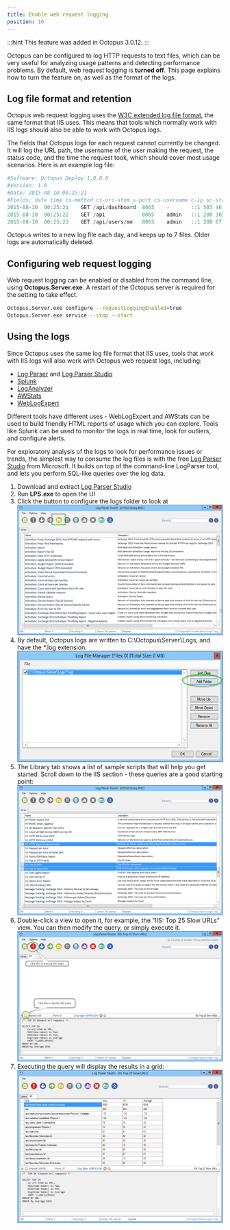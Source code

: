```yaml
---
title: Enable web request logging
position: 16
---
```



:::hint
This feature was added in Octopus 3.0.12.
:::


Octopus can be configured to log HTTP requests to text files, which can be very useful for analyzing usage patterns and detecting performance problems. By default, web request logging is **turned off**. This page explains how to turn the feature on, as well as the format of the logs.

## Log file format and retention


Octopus web request logging uses the [W3C extended log file format](http://www.loganalyzer.net/log-analyzer/w3c-extended.html), the same format that IIS uses. This means that tools which normally work with IIS logs should also be able to work with Octopus logs.


The fields that Octopus logs for each request cannot currently be changed. It will log the URL path, the username of the user making the request, the status code, and the time the request took, which should cover most usage scenarios. Here is an example log file:

```powershell
#Software: Octopus Deploy 1.0.0.0
#Version: 1.0
#Date: 2015-08-10 00:25:21
#Fields: date time cs-method cs-uri-stem s-port cs-username c-ip sc-status time-taken
2015-08-10	00:25:21	GET	/api/dashboard	8065	-		::1	503	46
2015-08-10	00:25:22	GET	/api			8065	admin	::1	200	365
2015-08-10	00:25:23	GET	/api/users/me	8065	admin	::1	200	67
```


Octopus writes to a new log file each day, and keeps up to 7 files. Older logs are automatically deleted.

## Configuring web request logging


Web request logging can be enabled or disabled from the command line, using **Octopus.Server.exe**. A restart of the Octopus server is required for the setting to take effect.

```bash
Octopus.Server.exe configure --requestLoggingEnabled=true
Octopus.Server.exe service --stop --start
```

## Using the logs


Since Octopus uses the same log file format that IIS uses, tools that work with IIS logs will also work with Octopus web request logs, including:

- [Log Parser](https://www.microsoft.com/en-au/download/details.aspx?id=24659) and [Log Parser Studio](https://gallery.technet.microsoft.com/office/Log-Parser-Studio-cd458765)
- [Splunk](http://www.splunk.com/)
- [LogAnalyzer](http://www.loganalyzer.net/)
- [AWStats](http://www.awstats.org/)
- [WebLogExpert](http://www.weblogexpert.com/info/IISLogs.htm)



Different tools have different uses - WebLogExpert and AWStats can be used to build friendly HTML reports of usage which you can explore. Tools like Splunk can be used to monitor the logs in real time, look for outliers, and configure alerts.


For exploratory analysis of the logs to look for performance issues or trends, the simplest way to consume the log files is with the free [Log Parser Studio](https://gallery.technet.microsoft.com/office/Log-Parser-Studio-cd458765) from Microsoft. It builds on top of the command-line LogParser tool, and lets you perform SQL-like queries over the log data.

1. Download and extract [Log Parser Studio](https://gallery.technet.microsoft.com/office/Log-Parser-Studio-cd458765)
2. Run **LPS.exe** to open the UI
3. Click the button to configure the logs folder to look at
![](/docs/images/3048520/3278330.png)
4. By default, Octopus logs are written to C:\Octopus\Server\Logs, and have the \*.log extension. 
![](/docs/images/3048520/3278331.png)
5. The Library tab shows a list of sample scripts that will help you get started. Scroll down to the IIS section - these queries are a good starting point:
![](/docs/images/3048520/3278332.png)
6. Double-click a view to open it, for example, the "IIS: Top 25 Slow URLs" view. You can then modify the query, or simply execute it. 
![](/docs/images/3048520/3278333.png)
7. Executing the query will display the results in a grid:
![](/docs/images/3048520/3278334.png)
